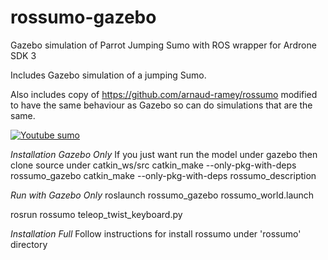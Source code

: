 # rossumo-gazebo
Gazebo simulation of Parrot Jumping Sumo with ROS wrapper for Ardrone SDK 3 

Includes Gazebo simulation of a jumping Sumo. 

Also includes copy of https://github.com/arnaud-ramey/rossumo modified to have the same behaviour as Gazebo so can do simulations that are the same.

[![Youtube sumo](http://forthtemple.com/sumo/youtube500.jpg)](https://www.youtube.com/watch?v=5opPQ47Y-WE) 


*Installation Gazebo Only*
If you just want run the model under gazebo then
clone source under catkin_ws/src 
catkin_make --only-pkg-with-deps rossumo_gazebo
catkin_make --only-pkg-with-deps rossumo_description

*Run with Gazebo Only*
roslaunch rossumo_gazebo rossumo_world.launch

rosrun rossumo teleop_twist_keyboard.py


*Installation Full*
Follow instructions for install rossumo under 'rossumo' directory

